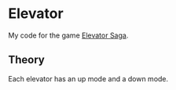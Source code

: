 Elevator
========

My code for the game [Elevator Saga](http://play.elevatorsaga.com/).

Theory
------

Each elevator has an up mode and a down mode.
